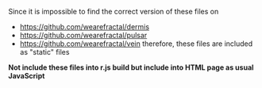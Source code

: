 Since it is impossible to find the correct version of these files on
*  https://github.com/wearefractal/dermis
*  https://github.com/wearefractal/pulsar
*  https://github.com/wearefractal/vein
therefore, these files are included as "static" files

__Not include these files into r.js build but include into HTML page as usual JavaScript__